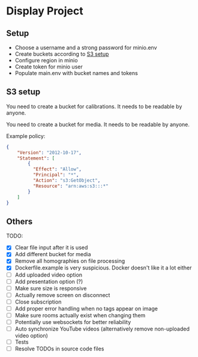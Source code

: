 # Display Project

## Setup

- Choose a username and a strong password for minio.env
- Create buckets according to [S3 setup](#s3-setup)
- Configure region in minio
- Create token for minio user
- Populate main.env with bucket names and tokens

## S3 setup

You need to create a bucket for calibrations. It needs to be readable by anyone.

You need to create a bucket for media. It needs to be readable by anyone.

Example policy:

```json
{
    "Version": "2012-10-17",
    "Statement": [
        {
          "Effect": "Allow",
          "Principal": "*",
          "Action": "s3:GetObject",
          "Resource": "arn:aws:s3:::*"
        }
    ]
}
```

## Others

TODO:

- [x] Clear file input after it is used
- [x] Add different bucket for media
- [x] Remove all homographies on file processing
- [x] Dockerfile.example is very suspicious. Docker doesn't like it a lot either
- [ ] Add uploaded video option
- [ ] Add presentation option (?)
- [ ] Make sure size is responsive
- [ ] Actually remove screen on disconnect
- [ ] Close subscription
- [ ] Add proper error handling when no tags appear on image
- [ ] Make sure rooms actually exist when changing them
- [ ] Potentially use websockets for better reliability
- [ ] Auto synchronize YouTube videos (alternatively remove non-uploaded video option)
- [ ] Tests
- [ ] Resolve TODOs in source code files